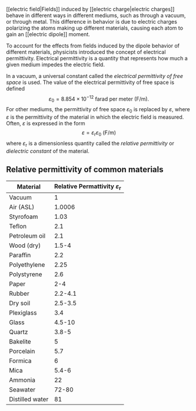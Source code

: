 [[electric field|Fields]] induced by [[electric charge|electric charges]] behave in different ways in different mediums, such as through a vacuum, or through metal. This difference in behavior is due to electric charges polarizing the atoms making up different materials, causing each atom to gain an [[electric dipole]] moment.

To account for the effects from fields induced by the dipole behavior of different materials, physicists introduced the concept of electrical permittivity. Electrical permittivity is a quantity that represents how much a given medium impedes the electric field.

In a vacuum, a universal constant called the *electrical permittivity of free space* is used. The value of the electrical permittivity of free space is defined
$$\varepsilon_{0}=8.854\times 10^{-12} \text{ farad per meter (F/m).}$$
For other mediums, the permittivity of free space $\varepsilon_{0}$ is replaced by $\varepsilon$, where $\varepsilon$ is the permittivity of the material in which the electric field is measured. Often, $\varepsilon$ is expressed in the form
$$\varepsilon=\varepsilon_{\text{r}}\varepsilon_{0}\text{ (F/m)}$$
where $\varepsilon_{\text{r}}$ is a dimensionless quantity called the *relative permittivity* or *dielectric constant* of the material.
## Relative permittivity of common materials

| Material        | Relative Permattivity $\varepsilon_{\text{r}}$ |
| --------------- | ---------------------------------------------- |
| Vacuum          | 1                                              |
| Air (ASL)       | 1.0006                                         |
| Styrofoam       | 1.03                                           |
| Teflon          | 2.1                                            |
| Petroleum oil   | 2.1                                            |
| Wood (dry)      | 1.5-4                                          |
| Paraffin        | 2.2                                            |
| Polyethylene    | 2.25                                           |
| Polystyrene     | 2.6                                            |
| Paper           | 2-4                                            |
| Rubber          | 2.2-4.1                                        |
| Dry soil        | 2.5-3.5                                        |
| Plexiglass      | 3.4                                            |
| Glass           | 4.5-10                                         |
| Quartz          | 3.8-5                                          |
| Bakelite        | 5                                              |
| Porcelain       | 5.7                                            |
| Formica         | 6                                              |
| Mica            | 5.4-6                                          |
| Ammonia         | 22                                             |
| Seawater        | 72-80                                          |
| Distilled water | 81                                             |